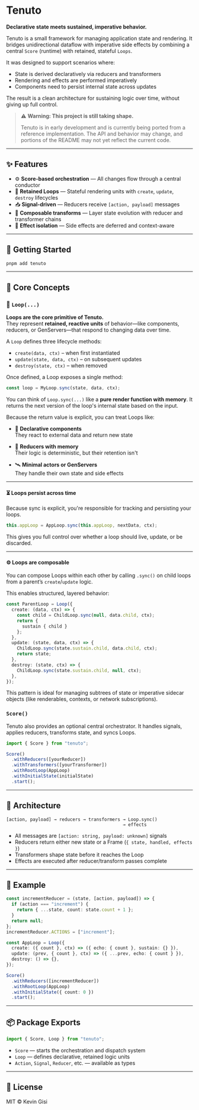 # Tenuto

**Declarative state meets sustained, imperative behavior.**

Tenuto is a small framework for managing application state and rendering. It bridges unidirectional dataflow with imperative side effects by combining a central `Score` (runtime) with retained, stateful `Loops`.

It was designed to support scenarios where:
- State is derived declaratively via reducers and transformers
- Rendering and effects are performed imperatively
- Components need to persist internal state across updates

The result is a clean architecture for sustaining logic over time, without giving up full control.

> ⚠️ **Warning: This project is still taking shape.**
>
> Tenuto is in early development and is currently being ported from a reference implementation.
> The API and behavior may change, and portions of the README may not yet reflect the current code.

---

## ✨ Features

- ⚙️ **Score-based orchestration** — All changes flow through a central conductor
- 🔁 **Retained Loops** — Stateful rendering units with `create`, `update`, `destroy` lifecycles
- 📥 **Signal-driven** — Reducers receive `[action, payload]` messages
- 🧱 **Composable transforms** — Layer state evolution with reducer and transformer chains
- 🎯 **Effect isolation** — Side effects are deferred and context-aware

---

## 🚀 Getting Started

```bash
pnpm add tenuto
```

---

## 🧠 Core Concepts

### 🔁 `Loop(...)`

**Loops are the core primitive of Tenuto.**  
They represent **retained, reactive units** of behavior—like components, reducers, or GenServers—that respond to changing data over time.

A `Loop` defines three lifecycle methods:

- `create(data, ctx)` – when first instantiated  
- `update(state, data, ctx)` – on subsequent updates  
- `destroy(state, ctx)` – when removed

Once defined, a Loop exposes a single method:

```ts
const loop = MyLoop.sync(state, data, ctx);
```

You can think of `Loop.sync(...)` like a **pure render function with memory**. It returns the next version of the loop's internal state based on the input.

Because the return value is explicit, you can treat Loops like:

- 🧱 **Declarative components**  
  They react to external data and return new state

- 🧠 **Reducers with memory**  
  Their logic is deterministic, but their retention isn't

- 🛰️ **Minimal actors or GenServers**  
  They handle their own state and side effects

---

#### ⏳ Loops persist across time

Because sync is explicit, you're responsible for tracking and persisting your loops.

```ts
this.appLoop = AppLoop.sync(this.appLoop, nextData, ctx);
```

This gives you full control over whether a loop should live, update, or be discarded.

---

#### ⚙️ Loops are composable

You can compose Loops within each other by calling `.sync()` on child loops from a parent’s `create`/`update` logic.

This enables structured, layered behavior:

```ts
const ParentLoop = Loop({
  create: (data, ctx) => {
    const child = ChildLoop.sync(null, data.child, ctx);
    return {
      sustain { child }
    };
  },
  update: (state, data, ctx) => {
    ChildLoop.sync(state.sustain.child, data.child, ctx);
    return state;
  },
  destroy: (state, ctx) => {
    ChildLoop.sync(state.sustain.child, null, ctx);
  },
});
```

This pattern is ideal for managing subtrees of state or imperative sidecar objects (like renderables, contexts, or network subscriptions).

### `Score()`

Tenuto also provides an optional central orchestrator. It handles signals, applies reducers, transforms state, and syncs Loops.

```ts
import { Score } from "tenuto";

Score()
  .withReducers([yourReducer])
  .withTransformers([yourTransformer])
  .withRootLoop(AppLoop)
  .withInitialState(initialState)
  .start();
```

---

## 🧾 Architecture

```
[action, payload] → reducers → transformers → Loop.sync()
                                            → effects
```

- All messages are `[action: string, payload: unknown]` signals
- Reducers return either new state or a Frame (`{ state, handled, effects }`)
- Transformers shape state before it reaches the Loop
- Effects are executed after reducer/transform passes complete

---

## 🧪 Example

```ts
const incrementReducer = (state, [action, payload]) => {
  if (action === "increment") {
    return { ...state, count: state.count + 1 };
  }
  return null;
};
incrementReducer.ACTIONS = ["increment"];

const AppLoop = Loop({
  create: ({ count }, ctx) => ({ echo: { count }, sustain: {} }),
  update: (prev, { count }, ctx) => ({ ...prev, echo: { count } }),
  destroy: () => {},
});

Score()
  .withReducers([incrementReducer])
  .withRootLoop(AppLoop)
  .withInitialState({ count: 0 })
  .start();
```

---

## 📦 Package Exports

```ts
import { Score, Loop } from "tenuto";
```

- `Score` — starts the orchestration and dispatch system
- `Loop` — defines declarative, retained logic units
- `Action`, `Signal`, `Reducer`, etc. — available as types

---

## 🪪 License

MIT © Kevin Gisi
